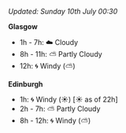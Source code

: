 *Updated: Sunday 10th July 00:30*

**Glasgow**

* 1h - 7h: :cloud: Cloudy
* 8h - 11h: :partly_sunny: Partly Cloudy
* 12h: :cyclone: Windy (:partly_sunny:)

**Edinburgh**

* 1h: :cyclone: Windy (:sunny:) [:sunny: as of 22h]
* 2h - 7h: :partly_sunny: Partly Cloudy
* 8h - 12h: :cyclone: Windy (:partly_sunny:)
